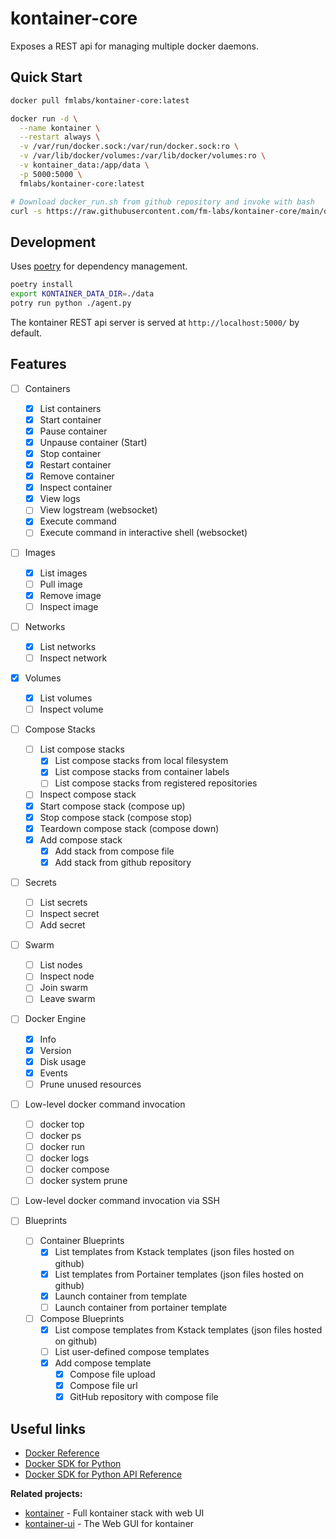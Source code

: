 # kontainer-core

Exposes a REST api for managing multiple docker daemons.


## Quick Start

```bash
docker pull fmlabs/kontainer-core:latest
```

```bash
docker run -d \
  --name kontainer \
  --restart always \
  -v /var/run/docker.sock:/var/run/docker.sock:ro \
  -v /var/lib/docker/volumes:/var/lib/docker/volumes:ro \
  -v kontainer_data:/app/data \
  -p 5000:5000 \
  fmlabs/kontainer-core:latest
```


```bash
# Download docker_run.sh from github repository and invoke with bash
curl -s https://raw.githubusercontent.com/fm-labs/kontainer-core/main/docker_run.sh | bash
```

## Development

Uses [poetry](https://python-poetry.org/) for dependency management.

```bash
poetry install
export KONTAINER_DATA_DIR=./data
potry run python ./agent.py
```

The kontainer REST api server is served at `http://localhost:5000/` by default.

## Features

- [ ] Containers
  - [x] List containers
  - [x] Start container
  - [x] Pause container
  - [x] Unpause container (Start)
  - [x] Stop container
  - [x] Restart container
  - [x] Remove container
  - [x] Inspect container
  - [x] View logs
  - [ ] View logstream (websocket)
  - [x] Execute command
  - [ ] Execute command in interactive shell (websocket)
- [ ] Images
  - [x] List images
  - [ ] Pull image
  - [x] Remove image
  - [ ] Inspect image
- [ ] Networks
  - [x] List networks
  - [ ] Inspect network
- [x] Volumes
  - [x] List volumes
  - [ ] Inspect volume
- [ ] Compose Stacks
  - [ ] List compose stacks
    - [x] List compose stacks from local filesystem
    - [x] List compose stacks from container labels
    - [ ] List compose stacks from registered repositories
  - [ ] Inspect compose stack
  - [x] Start compose stack (compose up)
  - [x] Stop compose stack (compose stop)
  - [x] Teardown compose stack (compose down)
  - [x] Add compose stack
    - [x] Add stack from compose file
    - [x] Add stack from github repository
- [ ] Secrets
  - [ ] List secrets
  - [ ] Inspect secret
  - [ ] Add secret
- [ ] Swarm
  - [ ] List nodes
  - [ ] Inspect node
  - [ ] Join swarm
  - [ ] Leave swarm
- [ ] Docker Engine
  - [x] Info
  - [x] Version
  - [x] Disk usage
  - [x] Events
  - [ ] Prune unused resources

- [ ] Low-level docker command invocation
  - [ ] docker top
  - [ ] docker ps
  - [ ] docker run
  - [ ] docker logs
  - [ ] docker compose
  - [ ] docker system prune
- [ ] Low-level docker command invocation via SSH

- [ ] Blueprints
  - [ ] Container Blueprints
    - [x] List templates from Kstack templates (json files hosted on github)
    - [x] List templates from Portainer templates (json files hosted on github)
    - [x] Launch container from template
    - [ ] Launch container from portainer template

  - [ ] Compose Blueprints
    - [x] List compose templates from Kstack templates (json files hosted on github)
    - [ ] List user-defined compose templates
    - [x] Add compose template
      - [x] Compose file upload
      - [x] Compose file url
      - [x] GitHub repository with compose file

## Useful links

- [Docker Reference](https://docs.docker.com/reference/)
- [Docker SDK for Python](https://docker-py.readthedocs.io/en/stable/)
- [Docker SDK for Python API Reference](https://docker-py.readthedocs.io/en/stable/api.html)


**Related projects:**
- [kontainer](https://github.com/fm-labs/kontainer-ui) - Full kontainer stack with web UI
- [kontainer-ui](https://github.com/fm-labs/kontainer-ui) - The Web GUI for kontainer

